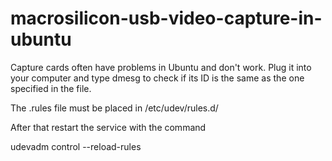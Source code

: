 # macrosilicon-usb-video-capture-in-ubuntu

Capture cards often have problems in Ubuntu and don't work.
Plug it into your computer and type dmesg to check if its ID is the same as the one specified in the file.

The .rules file must be placed in /etc/udev/rules.d/

After that restart the service with the command


udevadm control --reload-rules
